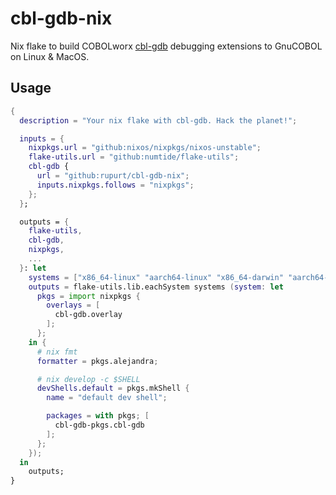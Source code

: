 # cbl-gdb-nix

Nix flake to build COBOLworx [cbl-gdb](https://gitlab.cobolworx.com/COBOLworx/cbl-gdb)
debugging extensions to GnuCOBOL on Linux & MacOS.

## Usage

```nix
{
  description = "Your nix flake with cbl-gdb. Hack the planet!";

  inputs = {
    nixpkgs.url = "github:nixos/nixpkgs/nixos-unstable";
    flake-utils.url = "github:numtide/flake-utils";
    cbl-gdb {
      url = "github:rupurt/cbl-gdb-nix";
      inputs.nixpkgs.follows = "nixpkgs";
    };
  };

  outputs = {
    flake-utils,
    cbl-gdb,
    nixpkgs,
    ...
  }: let
    systems = ["x86_64-linux" "aarch64-linux" "x86_64-darwin" "aarch64-darwin"];
    outputs = flake-utils.lib.eachSystem systems (system: let
      pkgs = import nixpkgs {
        overlays = [
          cbl-gdb.overlay
        ];
      };
    in {
      # nix fmt
      formatter = pkgs.alejandra;

      # nix develop -c $SHELL
      devShells.default = pkgs.mkShell {
        name = "default dev shell";

        packages = with pkgs; [
          cbl-gdb-pkgs.cbl-gdb
        ];
      };
    });
  in
    outputs;
}
```
